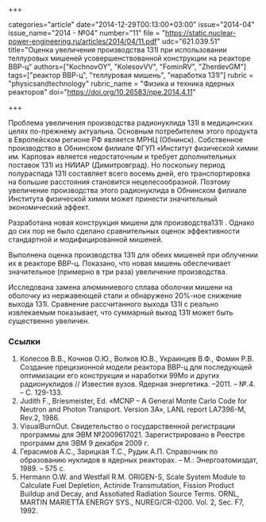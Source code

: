 +++

categories="article"
date="2014-12-29T00:13:00+03:00"
issue="2014-04"
issue_name="2014 - №04"
number="11"
file = "https://static.nuclear-power-engineering.ru/articles/2014/04/11.pdf"
udc="621.039.51"
title="Оценка увеличения производства 131I при использовании теллуровых мишеней усовершенствованной конструкции на реакторе ВВР-ц"
authors=["KochnovOY", "KolesovVV", "FominRV", "ZherdevGM"]
tags=["реактор ВВР-ц", "теллуровая мишень", "наработка 131I"]
rubric = "physicsandtechnology"
rubric_name = "Физика и техника ядерных реакторов"
doi="https://doi.org/10.26583/npe.2014.4.11"

+++

Проблема увеличения производства радионуклида 131I в медицинских целях по-прежнему актуальна. Основным потребителем этого продукта в Европейском регионе РФ является МРНЦ (Обнинск). Собственное производство в Обнинском филиале ФГУП «Институт физической химии им. Карпова» является недостаточным и требует дополнительных поставок 131I из НИИАР (Димитровград). Но поскольку период полураспада 131I составляет всего восемь дней, его транспортировка на большие расстояния становится нецелесообразной. Поэтому увеличение производства этого радионуклида в Обнинском филиале Института физической химии может принести значительный экономический эффект.

Разработана новая конструкция мишени для производства131I . Однако до сих пор не было сделано сравнительных оценок эффективности стандартной и модифицированной мишеней.

Выполнена оценка производства 131I для обеих мишеней при облучении их в реакторе ВВР-ц. Показано, что новая мишень обеспечивает значительное (примерно в три раза) увеличение производства.

Исследована замена алюминиевого сплава оболочки мишени на оболочку из нержавеющей стали и обнаружено 20%-ное снижение выхода 131I. Сравнение рассчитанного выхода 131I с реально извлекаемым показывает, что суммарный выход 131I может быть существенно увеличен.

### Ссылки

1. Колесов В.В., Кочнов О.Ю., Волков Ю.В., Украинцев В.Ф., Фомин Р.В. Создание прецизионной модели реактора ВВР-ц для последующей оптимизации его конструкции и наработки 99Mo и других радионуклидов // Известия вузов. Ядерная энергетика. –2011. – №.4. – С. 129-133.
2. Judith F., Briesmeister, Ed. «MCNP – A General Monte Carlo Code for Neutron and Photon Transport. Version 3A», LANL report LA7396-M, Rev.2, 1986.
3. VisualBurnOut. Свидетельство о государственной регистрации программы для ЭВМ №2009617021. Зарегистрировано в Реестре программ для ЭВМ 9 декабря 2009 г.
4. Герасимов А.С., Зарицкая Т.С., Рудик А.П. Справочник по образованию нуклидов в ядерных реакторах. – М.: Энергоатомиздат, 1989. – 575 с.
5. Hermann O.W. and Westfall R.M. ORIGEN-S, Scale System Module to Calculate Fuel Depletion, Actinide Transmutation, Fission Product Buildup and Decay, and Assotiated Radiation Source Terms. ORNL, MARTIN MARIETTA ENERGY SYS., NUREG/CR-0200. Vol. 2, Sec. F7, 1992.